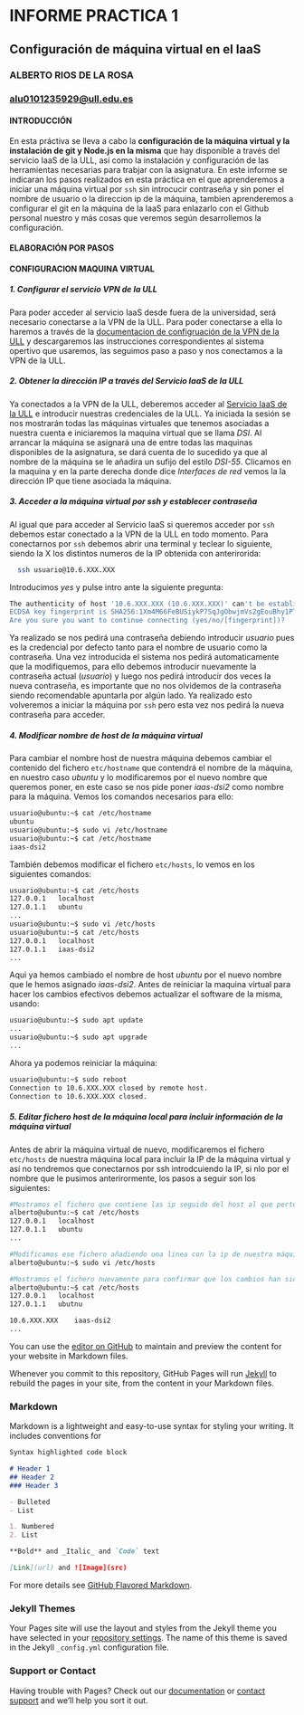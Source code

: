 # INFORME PRACTICA 1
## Configuración de máquina virtual en el IaaS
### ALBERTO RIOS DE LA ROSA
### alu0101235929@ull.edu.es

#### INTRODUCCIÓN

En esta práctiva se lleva a cabo la **configuración de la máquina virtual y la instalación de git y Node.js en la misma** que hay disponible a través del servicio IaaS de la ULL, así como la instalación y configuración de las herramientas necesarias para trabjar con la asignatura. En este informe se indicaran los pasos realizados en esta práctica en el que aprenderemos a iniciar una máquina virtual por `ssh` sin introcucir contraseña y sin poner el nombre de usuario o la direccion ip de la máquina, tambien aprenderemos a configurar el git en la máquina de la IaaS para enlazarlo con el Github personal nuestro y más cosas que veremos según desarrollemos la configuración.

#### ELABORACIÓN POR PASOS 

#### CONFIGURACION MAQUINA VIRTUAL

##### 1. Configurar el servicio VPN de la ULL

Para poder acceder al servicio IaaS desde fuera de la universidad, será necesario conectarse a la VPN de la ULL. Para poder conectarse a ella lo haremos a través de la [documentacion de configruación de la VPN de la ULL](https://www.ull.es/servicios/stic/2020/12/01/servicio-de-vpn-de-la-ull/) y descargaremos las instrucciones correspondientes al sistema opertivo que usaremos, las seguimos paso a paso y nos conectamos a la VPN de la ULL.

##### 2. Obtener la dirección IP a través del Servicio IaaS de la ULL

Ya conectados a la VPN de la ULL, deberemos acceder al [Servicio IaaS de la ULL](https://iaas.ull.es/ovirt-engine/sso/login.html) e introducir nuestras credenciales de la ULL. Ya iniciada la sesión se nos mostrarán todas las máquinas virtuales que tenemos asociadas a nuestra cuenta e iniciaremos la maquina virtual que se llama *DSI*. Al arrancar la máquina se asignará una de entre todas las maquinas disponibles de la asignatura, se dará cuenta de lo sucedido ya que al nombre de la máquina se le añadira un sufijo del estilo *DSI-55*. Clicamos en la maquina y en la parte derecha donde dice *Interfaces de red* vemos la la dirección IP que tiene asociada la máquina.

##### 3. Acceder a la máquina virtual por ssh y establecer contraseña

Al igual que para acceder al Servicio IaaS si queremos acceder por `ssh` debemos estar conectado a la VPN de la ULL en todo momento. Para conectarnos por `ssh` debemos abrir una terminal y teclear lo siguiente, siendo la X los distintos numeros de la IP obtenida con anterirorida:

```bash
  ssh usuario@10.6.XXX.XXX
```
Introducimos *yes* y pulse intro ante la siguiente pregunta:

```bash
The authenticity of host '10.6.XXX.XXX (10.6.XXX.XXX)' can't be established.
ECDSA key fingerprint is SHA256:1Xm4M66FeBUSiykP7SqJgObwjmVs2gEouBhy1PTWDV4.
Are you sure you want to continue connecting (yes/no/[fingerprint])?
```

Ya realizado se nos pedirá una contraseña debiendo introducir *usuario* pues es la credencial por defecto tanto para el nombre de usuario como la contraseña. Una vez introducida el sistema nos pedirá automaticamente que la modifiquemos, para ello debemos introducir nuevamente la contraseña actual (*usuario*) y luego nos pedirá introducir dos veces la nueva contraseña, es importante que no nos olvidemos de la contraseña siendo recomendable apuntarla por algún lado. Ya realizado esto volveremos a iniciar la máquina por `ssh` pero esta vez nos pedirá la nueva contraseña para acceder.


##### 4. Modificar nombre de host de la máquina virtual

Para cambiar el nombre host de nuestra máquina debemos cambiar el contenido del fichero `etc/hostname` que contendrá el nombre de la máquina, en nuestro caso *ubuntu* y lo modificaremos por el nuevo nombre que queremos poner, en este caso se nos pide poner *iaas-dsi2* como nombre para la máquina. Vemos los comandos necesarios para ello:

```bash
usuario@ubuntu:~$ cat /etc/hostname
ubuntu
usuario@ubuntu:~$ sudo vi /etc/hostname
usuario@ubuntu:~$ cat /etc/hostname
iaas-dsi2
```
También debemos modificar el fichero `etc/hosts`, lo vemos en los siguientes comandos:

```bash
usuario@ubuntu:~$ cat /etc/hosts
127.0.0.1	localhost
127.0.1.1	ubuntu
...
usuario@ubuntu:~$ sudo vi /etc/hosts
usuario@ubuntu:~$ cat /etc/hosts
127.0.0.1	localhost
127.0.1.1	iaas-dsi2
...
```
Aqui ya hemos cambiado el nombre de host *ubuntu* por el nuevo nombre que le hemos asignado *iaas-dsi2*. Antes de reiniciar la maquina virtual para hacer los cambios efectivos debemos actualizar el software de la misma, usando:

```bash
usuario@ubuntu:~$ sudo apt update
...
usuario@ubuntu:~$ sudo apt upgrade
...
```
Ahora ya podemos reiniciar la máquina:

```bash
usuario@ubuntu:~$ sudo reboot
Connection to 10.6.XXX.XXX closed by remote host.
Connection to 10.6.XXX.XXX closed.
```

##### 5. Editar fichero host de la máquina local para incluir información de la máquina virtual

Antes de abrir la máquina virtual de nuevo, modificaremos el fichero `etc/hosts` de nuestra máquina local para incluir la IP de la máquina virtual y así no tendremos que conectarnos por ssh introdcuiendo la IP, si nlo por el nombre que le pusimos anterirormente, los pasos a seguir son los siguientes:

```bash
#Mostramos el fichero que contiene las ip seguido del host al que pertenece dicha ip
alberto@ubuntu:~$ cat /etc/hosts
127.0.0.1	localhost
127.0.1.1	ubuntu
...

#Modificamos ese fichero añadiendo una linea con la ip de nuestra máquina virtual y el nombre que le asiganmos a ella
alberto@ubuntu:~$ sudo vi /etc/hosts

#Mostramos el fichero nuevamente para confirmar que los cambios han sido correctos
alberto@ubuntu:~$ cat /etc/hosts
127.0.0.1	localhost
127.0.1.1	ubutnu

10.6.XXX.XXX	iaas-dsi2
...
```




You can use the [editor on GitHub](https://github.com/ULL-ESIT-INF-DSI-2021/ull-esit-inf-dsi-20-21-prct01-iaas-Espinette/edit/gh-pages/index.md) to maintain and preview the content for your website in Markdown files.

Whenever you commit to this repository, GitHub Pages will run [Jekyll](https://jekyllrb.com/) to rebuild the pages in your site, from the content in your Markdown files.

### Markdown

Markdown is a lightweight and easy-to-use syntax for styling your writing. It includes conventions for

```markdown
Syntax highlighted code block

# Header 1
## Header 2
### Header 3

- Bulleted
- List

1. Numbered
2. List

**Bold** and _Italic_ and `Code` text

[Link](url) and ![Image](src)
```

For more details see [GitHub Flavored Markdown](https://guides.github.com/features/mastering-markdown/).

### Jekyll Themes

Your Pages site will use the layout and styles from the Jekyll theme you have selected in your [repository settings](https://github.com/ULL-ESIT-INF-DSI-2021/ull-esit-inf-dsi-20-21-prct01-iaas-Espinette/settings). The name of this theme is saved in the Jekyll `_config.yml` configuration file.

### Support or Contact

Having trouble with Pages? Check out our [documentation](https://docs.github.com/categories/github-pages-basics/) or [contact support](https://support.github.com/contact) and we’ll help you sort it out.
